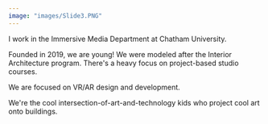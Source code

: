 ```yaml
---
image: "images/Slide3.PNG"
---
```


I work in the Immersive Media Department at Chatham University.

Founded in 2019, we are young! We were modeled after the Interior Architecture program. There's a heavy focus on project-based studio courses.

We are focused on VR/AR design and development.

We're the cool intersection-of-art-and-technology kids who project cool art onto buildings.